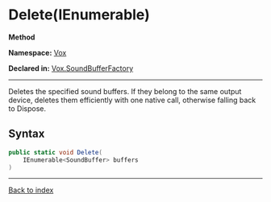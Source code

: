 # Delete(IEnumerable<SoundBuffer>)

**Method**

**Namespace:** [Vox](Vox.md)

**Declared in:** [Vox.SoundBufferFactory](Vox.SoundBufferFactory.md)

------



Deletes the specified sound buffers. If they belong to the same output
device, deletes them efficiently with one native call, otherwise
falling back to Dispose.


## Syntax

```csharp
public static void Delete(
	IEnumerable<SoundBuffer> buffers
)
```

------

[Back to index](index.md)